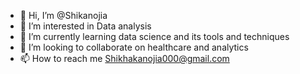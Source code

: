 - 👋 Hi, I’m @Shikanojia
- 👀 I’m interested in Data analysis
- 🌱 I’m currently learning data science and its tools and techniques
- 💞️ I’m looking to collaborate on healthcare and analytics
- 📫 How to reach me Shikhakanojia000@gmail.com

<!---
Shikanojia/Shikanojia is a ✨ special ✨ repository because its `README.md` (this file) appears on your GitHub profile.
You can click the Preview link to take a look at your changes.
--->
